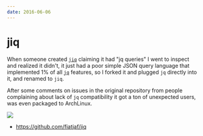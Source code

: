 ```yaml
---
date: 2016-06-06
---
```


# jiq

When someone created [`jiq`](https://github.com/simeji/jid) claiming it had "jq queries" I went to inspect and realized it didn't, it just had a poor simple JSON query language that implemented 1% of all [`jq`](https://stedolan.github.io/jq/manual/) features, so I forked it and plugged `jq` directly into it, and renamed to `jiq`.

After some comments on issues in the original repository from people complaining about lack of `jq` compatibility it got a ton of unexpected users, was even packaged to ArchLinux.

![](https://raw.githubusercontent.com/fiatjaf/jiq/master/screencast.gif)

- <https://github.com/fiatjaf/jiq>
